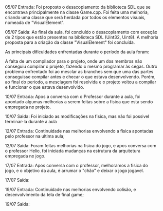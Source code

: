 05/07 Entrada: Foi proposto o desacoplamento da biblioteca SDL que se encontrava principalmente na classe Game.cpp. Foi feita uma melhoria, criando uma classe que será herdada por todos os elementos visuais, nomeada de "VisualElement".

05/07 Saída: Ao final da aula, foi concluído o desacoplamento com exceção de 2 tipos que estão presentes na biblioteca SDL (Uint32, Uint8). A melhoria proposta para a criação da classe "VisualElement" foi concluída.

As principais dificuldades enfrentadas durante o período da aula foram:

A falta de um compilador para o projeto, onde um dos membros não conseguiu compilar o projeto, fazendo o mesmo programar às cegas.
Outro problema enfrentado foi ao mesclar as branches sem que uma das partes conseguisse compilar antes e checar o que estava desenvolvendo. Porém, ao final do período, a mesclagem foi resolvida e o projeto voltou a compilar e funcionar o que estava desenvolvido.

10/07 Entrada: Apos a conversa com o Professor durante a aula, foi apontado algumas melhorias a serem feitas sobre a fisica que esta sendo empregada no projeto. 

10/07 Saida: Foi iniciado as modificações na fisica, mas não foi possivel terminar-la durante a aula

12/07 Entrada: Continuidade nas melhorias envolvendo a fisica apontadas pelo professor na ultima aula;

12/07 Saida: Foram feitas melhorias na fisica do jogo, e apos conversa com o professor Helio, foi iniciada mudanças na estrutura da arquitetura empregada no jogo.

17/07 Entrada: Apos conversa com o professor, melhoramos a fisica do jogo, e o objetivo da aula, é arrumar o "chão" e deixar o jogo jogavel.

17/07 Saída: 

19/07 Entrada: Continuidade nas melhorias envolvendo colisão, e desenvolvimento da tela de final game;

19/07 Saida: 